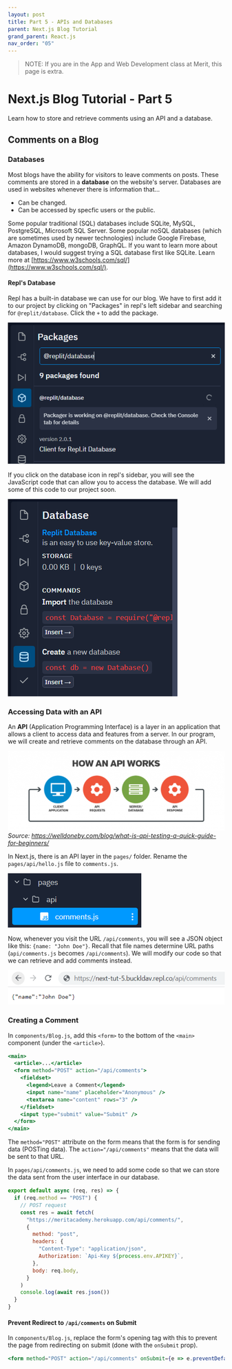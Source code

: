 ```yaml
---
layout: post
title: Part 5 - APIs and Databases
parent: Next.js Blog Tutorial
grand_parent: React.js
nav_order: "05"
---
```


> NOTE: If you are in the App and Web Development class at Merit, this page is extra.

# Next.js Blog Tutorial - Part 5

Learn how to store and retrieve comments using an API and a database.

## Comments on a Blog

### Databases

Most blogs have the ability for visitors to leave comments on posts. These comments are stored in a **database** on the website's server. Databases are used in websites whenever there is information that...

- Can be changed.
- Can be accessed by specfic users or the public.

Some popular traditional (SQL) databases include SQLite, MySQL, PostgreSQL, Microsoft SQL Server. Some popular noSQL databases (which are sometimes used by newer technologies) include Google Firebase, Amazon DynamoDB, mongoDB, GraphQL. If you want to learn more about databases, I would suggest trying a SQL database first like SQLite. Learn more at [https://www.w3schools.com/sql/](https://www.w3schools.com/sql/).

#### Repl's Database

Repl has a built-in database we can use for our blog. We have to first add it to our project by clicking on "Packages" in repl's left sidebar and searching for `@replit/database`. Click the `+` to add the package.

![Packages Sidebar](/assets/images/nextjs/tutorial/05/01-add-db.PNG)

If you click on the database icon in repl's sidebar, you will see the JavaScript code that can allow you to access the database. We will add some of this code to our project soon.

![Database Sidebar](/assets/images/nextjs/tutorial/05/02-db-sidebar.PNG)

### Accessing Data with an API

An **API** (Application Programming Interface) is a layer in an application that allows a client to access data and features from a server. In our program, we will create and retrieve comments on the database through an API.

![Packages Sidebar](/assets/images/nextjs/tutorial/05/03-api-how.PNG)
_Source: https://welldoneby.com/blog/what-is-api-testing-a-quick-guide-for-beginners/_

In Next.js, there is an API layer in the `pages/` folder. Rename the `pages/api/hello.js` file to `comments.js`.

![comments.js](/assets/images/nextjs/tutorial/05/04-rename-hello.PNG)

Now, whenever you visit the URL `/api/comments`, you will see a JSON object like this: `{name: "John Doe"}`. Recall that file names determine URL paths (`api/comments.js` becomes `/api/comments`). We will modify our code so that we can retrieve and add comments instead.

![comments.js](/assets/images/nextjs/tutorial/05/05-api-comments.PNG)

### Creating a Comment

In `components/Blog.js`, add this `<form>` to the bottom of the `<main>` component (under the `<article>`).

```jsx
<main>
  <article>...</article>
  <form method="POST" action="/api/comments">
    <fieldset>
      <legend>Leave a Comment</legend>
      <input name="name" placeholder="Anonymous" />
      <textarea name="content" rows="3" />
    </fieldset>
    <input type="submit" value="Submit" />
  </form>
</main>
```

The `method="POST"` attribute on the form means that the form is for sending data (POSTing data). The `action="/api/comments"` means that the data will be sent to that URL.

In `pages/api/comments.js`, we need to add some code so that we can store the data sent from the user interface in our database.

```jsx
export default async (req, res) => {
  if (req.method == "POST") {
    // POST request
    const res = await fetch(
      "https://meritacademy.herokuapp.com/api/comments/",
      {
        method: "post",
        headers: {
          "Content-Type": "application/json",
          Authorization: `Api-Key ${process.env.APIKEY}`,
        },
        body: req.body,
      }
    )
    console.log(await res.json())
  }
}
```

#### Prevent Redirect to `/api/comments` on Submit

In `components/Blog.js`, replace the form's opening tag with this to prevent the page from redirecting on submit (done with the `onSubmit` prop).

```jsx
<form method="POST" action="/api/comments" onSubmit={e => e.preventDefault()}>
```
